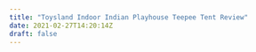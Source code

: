 ```yaml
---
title: "Toysland Indoor Indian Playhouse Teepee Tent Review"
date: 2021-02-27T14:20:14Z
draft: false
---
```

